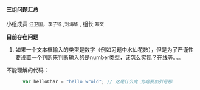 #### 三组问题汇总 

小组成员 `汪卫国`，`季子锐` ,`刘海华` , 组长 `郑文`

**目前存在问题**

1. 如果一个文本框输入的类型是数字（例如习题中水仙花数），但是为了严谨性要设置一个判断来判断输入的是number类型，该怎么实现？在线等。。。



不能理解的代码：
   
```javascript
      var helloChar = "hello wrold"; // 这是什么鬼 为啥要加引号那
```